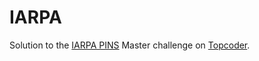 # IARPA

Solution to the [IARPA PINS](https://www.iarpa.gov/challenges/pins.html) Master challenge on [Topcoder](https://www.topcoder.com/challenges/30094205).